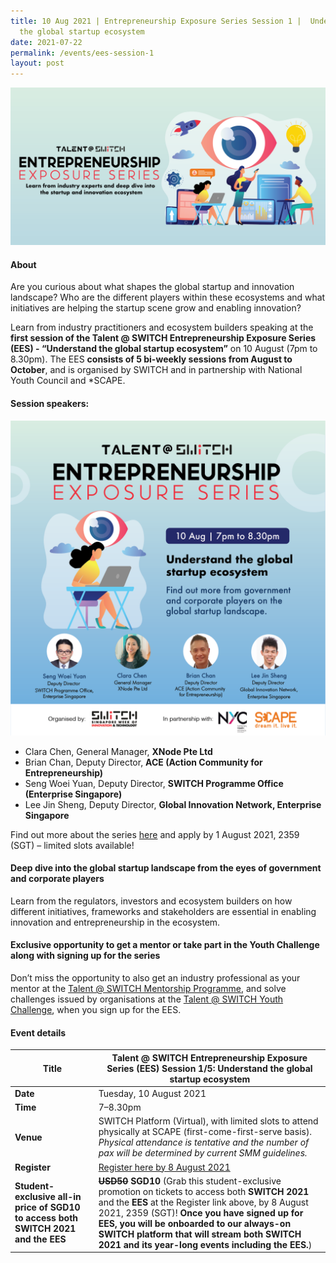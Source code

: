 ```yaml
---
title: 10 Aug 2021 | Entrepreneurship Exposure Series Session 1 |  Understand
  the global startup ecosystem
date: 2021-07-22
permalink: /events/ees-session-1
layout: post
---
```

![Alt text for image on Isomer site](/images/All%20social%20media%20posts%20revised_EDM%20header.png)

#### About

Are you curious about what shapes the global startup and innovation landscape? Who are the different players within these ecosystems and what initiatives are helping the startup scene grow and enabling innovation? 

Learn from industry practitioners and ecosystem builders speaking at the **first session of the Talent @ SWITCH Entrepreneurship Exposure Series (EES) - “Understand the global startup ecosystem”** on 10 August (7pm to 8.30pm). The EES **consists of 5 bi-weekly sessions from August to October**, and is organised by SWITCH and in partnership with National Youth Council and *SCAPE. 

#### Session speakers:
![Alt text for image on Isomer site](/images/All%20social%20media%20posts%20revised-06.png)
- Clara Chen, General Manager, **XNode Pte Ltd**
- Brian Chan, Deputy Director, **ACE (Action Community for Entrepreneurship)**
- Seng Woei Yuan, Deputy Director, **SWITCH Programme Office (Enterprise Singapore)**
- Lee Jin Sheng, Deputy Director, **Global Innovation Network, Enterprise Singapore** 

Find out more about the series [here](https://www.switchsg.org/talent/entrepreneurship-exposure-series/overview) and apply by 1 August 2021, 2359 (SGT) – limited slots available! 

#### Deep dive into the global startup landscape from the eyes of government and corporate players

Learn from the regulators, investors and ecosystem builders on how different initiatives, frameworks and stakeholders are essential in enabling innovation and entrepreneurship in the ecosystem.

#### Exclusive opportunity to get a mentor or take part in the Youth Challenge along with signing up for the series

Don’t miss the opportunity to also get an industry professional as your mentor at the [Talent @ SWITCH Mentorship Programme](https://www.switchsg.org/talent/ees/mentorship-programme), and solve challenges issued by organisations at the [Talent @ SWITCH Youth Challenge](https://www.switchsg.org/talent/ees/youth-challenge), when you sign up for the EES.

#### Event details

| **Title** | Talent @ SWITCH Entrepreneurship Exposure Series (EES) Session 1/5: Understand the global startup ecosystem|
| -------- | -------- |
|**Date** | Tuesday, 10 August 2021 
| **Time**    | 7–8.30pm |
|**Venue** | SWITCH Platform (Virtual), with limited slots to attend physically at SCAPE (first-come-first-serve basis). *Physical attendance is tentative and the number of pax will be determined by current SMM guidelines.*
| **Register** | [Register here by 8 August 2021](https://bit.ly/EESapply) |
|**Student-exclusive all-in price of SGD10 to access both SWITCH 2021 and the EES** | **~~USD50~~ SGD10** (Grab this student-exclusive promotion on tickets to access both **SWITCH 2021** and the **EES** at the Register link above, by 8 August 2021, 2359 (SGT)! **Once you have signed up for EES, you will be onboarded to our always-on SWITCH platform that will stream both SWITCH 2021 and its year-long events including the EES.**)